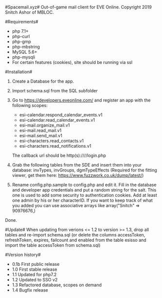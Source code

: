 #Spacemail.xyz#
Out-of-game mail client for EVE Online.
Copyright 2019 Snitch Ashor of MBLOC.

#Requirements#
+ php 7.1+
+ php-curl
+ php-gmp
+ php-mbstring
+ MySQL 5.6+
+ php-mysqli
+ For certain features (cookies), site should be running via ssl

#Installation#

1. Create a Database for the app.
2. Import schema.sql from the SQL subfolder
3. Go to https://developers.eveonline.com/ and register an app with the following scopes:
	+ esi-calendar.respond_calendar_events.v1
	+ esi-calendar.read_calendar_events.v1
	+ esi-mail.organize_mail.v1
	+ esi-mail.read_mail.v1
	+ esi-mail.send_mail.v1
	+ esi-characters.read_contacts.v1
	+ esi-characters.read_notifications.v1

	The callback url should be http(s)://<domain>/<app path>/login.php

4. Grab the following tables from the SDE and insert them into your database: invTypes, invGroups, dgmTypeEffects (Required for the fitting viewer, get them here: https://www.fuzzwork.co.uk/dump/latest/)
5. Rename config.php.sample to config.php and edit it. Fill in the database and developer app credentials and put a random string for the salt. This one is used to add some security to authentication cookies. Add at least one admin by his or her characterID. If you want to keep track of what you added you can use associative arrays like array("Snitch" => 90976676,)

Done.

#Update#
When updating from verions <= 1.2 to version >= 1.3, drop all tables and re-import schema.sql (or delete the columns accessToken, refreshToken, expires, failcount and enabled from the table esisso and import the table accessToken from schema.sql)

#Version history#

+ 0.1b First public release
+ 1.0 First stable release
+ 1.1 Updated for php7.2
+ 1.2 Updated to SSO v2
+ 1.3 Refactored database, scopes on demand
+ 1.4 Bugfix release

